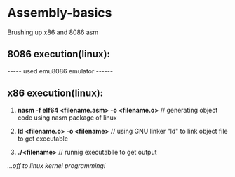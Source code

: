 # Assembly-basics
Brushing up x86 and 8086 asm

## 8086 execution(linux):
 ----- used emu8086 emulator ------
 
## x86 execution(linux):

1) **nasm -f elf64 <filename.asm> -o <filename.o>**     // generating object code using nasm package of linux

2) **ld <filename.o> -o \<filename\>**                  // using GNU linker "ld" to link object file to get executable

3) **./\<filename\>**                                   // runnig executablle to get output


*...off to linux kernel programming!*
